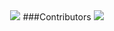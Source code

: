 <div align="center"> <a style="padding-top: 10px;" href="https://bgs.pages.dev" > <img src="https://raw.githubusercontent.com/BigfootsGS/BigfootsGS.github.io/main/images/8.png"/></a>
###Contributors 
<img src="https://contrib.rocks/image?repo=BigfootsGS/BigfootsGS.github.io"/>


